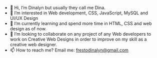 - 👋 Hi, I’m Dinalyn but usually they call me Dina.
- 👀 I’m interested in Web development, CSS, JavaScript, MySQL and UI/UX Design
- 🌱 I’m currently learning and spend more time in HTML, CSS and web design as of now. 
- 💞️ I’m looking to collaborate on any project of any Web developers to work on Creative Web Designs in order to improve on my skill as a creative web designer.
- 📫 How to reach me? Email me: frestodinalyn@gmail.com

<!---
frestodina/frestodina is a ✨ special ✨ repository because its `README.md` (this file) appears on your GitHub profile.
You can click the Preview link to take a look at your changes.
--->
